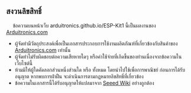 ## สงวนลิขสิทธิ์
&emsp; ข้อความบนหน้าเว็บ arduitronics.github.io/ESP-Kit1 นี้เป็นผลงานของ [Arduitronics.com](http://www.arduitronics.com)

- ผู้จัดทำมีวัตถุประสงค์เพื่อเป็นเอกสารประกอบการใช้งานผลิตภัณฑ์ที่เกี่ยวข้องกับสินค้าของ [Arduitronics.com](http://www.arduitronics.com) เท่านั้น  
- ผู้จัดทำไม่รับผิดชอบต่อความเสียหายใดๆ หรือค่าใช้จ่ายที่เกิดขึ้นของท่านเนื่องจากข้อความในเว็บไซต์นี้  
- ห้ามมิให้ผู้ใดคัดลอกส่วนหนึ่งส่วนใด หรือ ทั้งหมด โดยนำไปใช้เพื่อการพาณิชย์ ก่อนการได้รับอนุญาต  หากพบการฝ่าฝืน จะดำเนินการตามกฎหมายลิขสิทธิ์ที่เกี่ยวข้อง
- ข้อความในเอกสารนี้ได้รับอนุญาตให้แปลมาจาก [Seeed Wiki](https://wiki.seeedstudio.com/) อย่างถูกต้อง